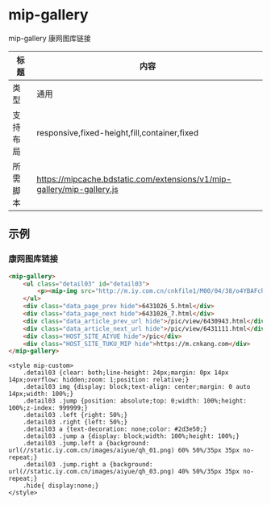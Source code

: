 # mip-gallery

mip-gallery 康网图库链接

标题|内容
----|----
类型|通用
支持布局|responsive,fixed-height,fill,container,fixed
所需脚本|https://mipcache.bdstatic.com/extensions/v1/mip-gallery/mip-gallery.js

## 示例

### 康网图库链接
```html
<mip-gallery>
    <ul class="detail03" id="detail03">
		<p><mip-img src="http://m.iy.com.cn/cnkfile1/M00/04/38/o4YBAFch8LWAXWo7AAIKqG3WeMY734.jpg"></p>
    </ul>
    <div class="data_page_prev hide">6431026_5.html</div>
    <div class="data_page_next hide">6431026_7.html</div>
    <div class="data_article_prev_url hide">/pic/view/6430943.html</div>
    <div class="data_article_next_url hide">/pic/view/6431111.html</div>
    <div class="HOST_SITE_AIYUE hide">/pic</div>
    <div class="HOST_SITE_TUKU_MIP hide">https://m.cnkang.com</div>
</mip-gallery>
``` 
```style 
<style mip-custom>
	.detail03 {clear: both;line-height: 24px;margin: 0px 14px 14px;overflow: hidden;zoom: 1;position: relative;}
	.detail03 img {display: block;text-align: center;margin: 0 auto 14px;width: 100%;}
	.detail03 .jump {position: absolute;top: 0;width: 100%;height: 100%;z-index: 999999;}
	.detail03 .left {right: 50%;}
	.detail03 .right {left: 50%;}
	.detail03 a {text-decoration: none;color: #2d3e50;}
	.detail03 .jump a {display: block;width: 100%;height: 100%;}
	.detail03 .jump.left a {background: url(//static.iy.com.cn/images/aiyue/qh_01.png) 60% 50%/35px 35px no-repeat;}
	.detail03 .jump.right a {background: url(//static.iy.com.cn/images/aiyue/qh_03.png) 40% 50%/35px 35px no-repeat;}
	.hide{ display:none;}
</style>
``` 

